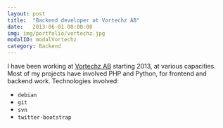 ```yaml
---
layout: post
title:  "Backend developer at Vortechz AB"
date:   2013-06-01 00:00:00
img: img/portfolio/vortechz.jpg
modalID: modalVortechz
category: Backend
---
```

I have been working at [Vortechz AB][vortechz-link] starting 2013, at various capacities.
Most of my projects have involved PHP and Python, for frontend and backend work.
Technologies involved:

* `debian`
* `git`
* `svn`
* `twitter-bootstrap`


[vortechz-link]: http://vortechz.se/